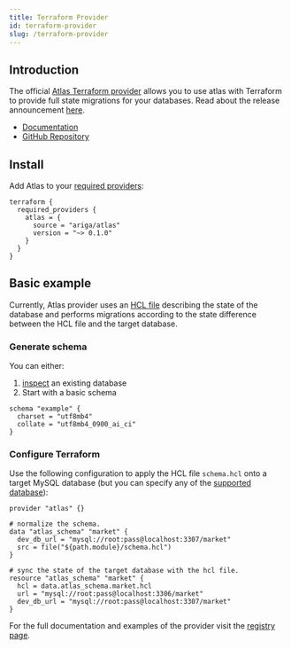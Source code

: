 ```yaml
---
title: Terraform Provider
id: terraform-provider
slug: /terraform-provider
---
```

## Introduction

The official [Atlas Terraform provider](https://registry.terraform.io/providers/ariga/atlas/latest) allows you to use atlas with Terraform to provide full state migrations for your databases. Read about the release announcement [here](https://atlasgo.io/blog/2022-05-03-announcing-terraform-provider).
* [Documentation](https://registry.terraform.io/providers/ariga/atlas/latest/docs)
* [GitHub Repository](https://github.com/ariga/terraform-provider-atlas)

## Install
Add Atlas to your [required providers](https://www.terraform.io/language/providers/requirements#requiring-providers):
```hcl
terraform {
  required_providers {
    atlas = {
      source = "ariga/atlas"
      version = "~> 0.1.0"
    }
  }
}
```

## Basic example
Currently, Atlas provider uses an [HCL file](http://localhost:3000/ddl/intro#hcl) describing the state of the database and performs migrations according to the state difference between the HCL file and the target database.
### Generate schema
You can either:
1. [inspect](cli/getting-started/inspection#inspecting-our-database) an existing database
2. Start with a basic schema
```hcl
schema "example" {
  charset = "utf8mb4"
  collate = "utf8mb4_0900_ai_ci"
}
```
### Configure Terraform
Use the following configuration to apply the HCL file `schema.hcl` onto a target MySQL database (but you can specify any of the [supported database](https://github.com/ariga/atlas#supported-databases)):
```hcl title="main.tf"
provider "atlas" {}

# normalize the schema.
data "atlas_schema" "market" {
  dev_db_url = "mysql://root:pass@localhost:3307/market"
  src = file("${path.module}/schema.hcl")
}

# sync the state of the target database with the hcl file.
resource "atlas_schema" "market" {
  hcl = data.atlas_schema.market.hcl
  url = "mysql://root:pass@localhost:3306/market"  
  dev_db_url = "mysql://root:pass@localhost:3307/market"
}
```

For the full documentation and examples of the provider visit the [registry page](https://registry.terraform.io/providers/ariga/atlas/latest/docs).